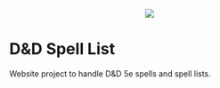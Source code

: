 <p align="center">
  <img src="https://user-images.githubusercontent.com/38626385/87068243-a81a6980-c1eb-11ea-875c-335f13323a75.png">
</p>

# D&D Spell List

Website project to handle D&D 5e spells and spell lists.
